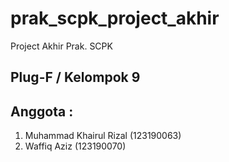 # prak_scpk_project_akhir
 Project Akhir Prak. SCPK
 
## Plug-F / Kelompok 9

## Anggota :
1. Muhammad Khairul Rizal (123190063)  
2. Waffiq Aziz (123190070)
